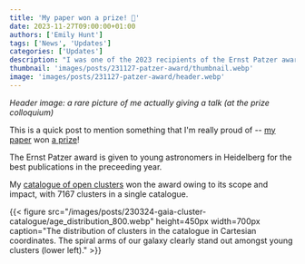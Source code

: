 ```yaml
---
title: 'My paper won a prize! 🥳'
date: 2023-11-27T09:00:00+01:00
authors: ['Emily Hunt']
tags: ['News', 'Updates']
categories: ['Updates']
description: "I was one of the 2023 recipients of the Ernst Patzer award."
thumbnail: 'images/posts/231127-patzer-award/thumbnail.webp'
image: 'images/posts/231127-patzer-award/header.webp'
---
```


_Header image: a rare picture of me actually giving a talk (at the prize colloquium)_

This is a quick post to mention something that I'm really proud of -- [my paper](https://ui.adsabs.harvard.edu/abs/2023A%26A...673A.114H/abstract) won [a prize](https://www.mpia.de/6083451/2023_11_Patzer_E)!

The Ernst Patzer award is given to young astronomers in Heidelberg for the best publications in the preceeding year.

My [catalogue of open clusters](https://ui.adsabs.harvard.edu/abs/2023A%26A...673A.114H/abstract) won the award owing to its scope and impact, with 7167 clusters in a single catalogue.

{{< figure src="/images/posts/230324-gaia-cluster-catalogue/age_distribution_800.webp" height=450px width=700px caption="The distribution of clusters in the catalogue in Cartesian coordinates. The spiral arms of our galaxy clearly stand out amongst young clusters (lower left)." >}}

